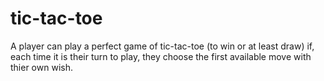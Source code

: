 # tic-tac-toe
A player can play a perfect game of tic-tac-toe (to win or at least draw) if, each time it is their turn to play, they choose the first available move with thier own wish.
